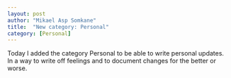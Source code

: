 ```yaml
---
layout: post
author: "Mikael Asp Somkane"
title:  "New category: Personal"
category: [Personal]
---
```


Today I added the category Personal to be able to write personal updates. In a
way to write off feelings and to document changes for the better or worse.
